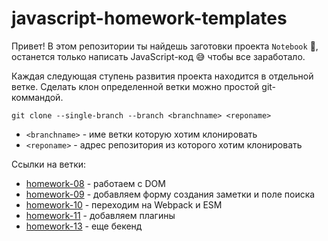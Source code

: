 # javascript-homework-templates

Привет! В этом репозитории ты найдешь заготовки проекта `Notebook` 📝, останется только написать JavaScript-код 😅 чтобы все заработало.

Каждая следующая ступень развития проекта находится в отдельной ветке. Сделать клон определенной ветки можно простой git-коммандой.

```plain
git clone --single-branch --branch <branchname> <reponame>
```

- `<branchname>` - име ветки которую хотим клонировать
- `<reponame>` - адрес репозитория из которого хотим клонировать

Ссылки на ветки:

- [homework-08]() - работаем с DOM
- [homework-09]() - добавляем форму создания заметки и поле поиска
- [homework-10]() - переходим на Webpack и ESM
- [homework-11]() - добавляем плагины
- [homework-13]() - еще бекенд
